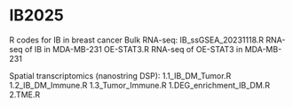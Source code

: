 # IB2025
R codes for IB in breast cancer
Bulk RNA-seq:
IB_ssGSEA_20231118.R RNA-seq of IB in MDA-MB-231
OE-STAT3.R RNA-seq of OE-STAT3 in MDA-MB-231

Spatial transcriptomics (nanostring DSP):
1.1_IB_DM_Tumor.R
1.2_IB_DM_Immune.R
1.3_Tumor_Immune.R
1.DEG_enrichment_IB_DM.R
2.TME.R

